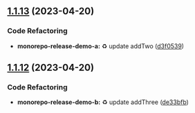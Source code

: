 ## [1.1.13](https://github.com/jacobtipp/monorepo-release-demo/compare/monorepo-release-demo-b-v1.1.12...monorepo-release-demo-b-v1.1.13) (2023-04-20)


### Code Refactoring

* **monorepo-release-demo-a:** ♻️ update addTwo ([d3f0539](https://github.com/jacobtipp/monorepo-release-demo/commit/d3f0539785ded45e4020567a133fdaca0710e056))

## [1.1.12](https://github.com/jacobtipp/monorepo-release-demo/compare/monorepo-release-demo-b-v1.1.11...monorepo-release-demo-b-v1.1.12) (2023-04-20)


### Code Refactoring

* **monorepo-release-demo-b:** ♻️ update addThree ([de33bfb](https://github.com/jacobtipp/monorepo-release-demo/commit/de33bfbb458ea549d85004abc7f4d58c01e1b48a))
